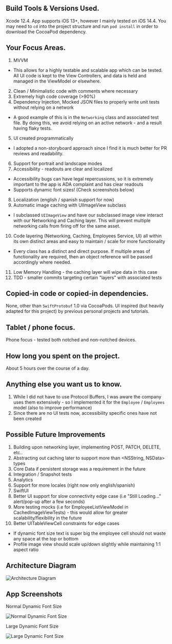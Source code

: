 ## Build Tools & Versions Used.
Xcode 12.4. App supports iOS 13+, however I mainly tested on iOS 14.4. You may need to `cd` into the project structure and run `pod install` in order to download the CocoaPod dependency.

## Your Focus Areas.
1. MVVM
- This allows for a highly testable and scalable app which can be tested. All UI code is kept to the View Controllers, and data is held and managed in the ViewModel or elsewhere.
2. Clean / Minimalistic code with comments where necessary
3. Extremely high code coverage (>90%)
4. Dependency Injection, Mocked JSON files to properly write unit tests without relying on a network
- A good example of this is in the `Networking` class and associated test file. By doing this, we avoid relying on an active network - and a result having flaky tests.
5. UI created programmatically
- I adopted a non-storyboard approach since I find it is much better for PR reviews and readability.
6. Support for portrait and landscape modes
7. Accessibility - readouts are clear and localized
- Accessibility bugs can have legal repercussions, so it is extremely important to the app is ADA complaint and has clear readouts
- Supports dynamic font sizes! (Check screenshots below)
8. Localization (english / spanish support for now)
9. Automatic image caching with UIImageView subclass
- I subclassed `UIImageView` and have our subclassed image view interact with our Networking and Caching layer. This will prevent multiple networking calls from firing off for the same asset.
10. Code layering (Networking, Caching, Employees Service, UI) all within its own distinct areas and easy to maintain / scale for more functionality
- Every class has a distinct and direct purpose. If multiple areas of functionality are required, then an object reference will be passed accordingly where needed.
11. Low Memory Handling - the caching layer will wipe data in this case
12. TDD - smaller commits targeting certain "layers" with associated tests

## Copied-in code or copied-in dependencies.
None, other than `SwiftProtobuf` 1.0 via CocoaPods. UI inspired (but heavily adapted for this project) by previous personal projects and tutorials.

## Tablet / phone focus.
Phone focus - tested both notched and non-notched devices.

## How long you spent on the project.
About 5 hours over the course of a day.

## Anything else you want us to know.
1. While I did not have to use Protocol Buffers, I was aware the company uses them extensively - so I implemented it for the `Employee` / `Employees` model (also to improve performance)
2. Since there are no UI tests now, accessibility specific ones have not been created

## Possible Future Improvements
1. Building upon networking layer, implementing POST, PATCH, DELETE, etc..
2. Abstracting out caching later to support more than <NSString, NSData> types
3. Core Data if persistent storage was a requirement in the future
4. Integration / Snapshot tests
5. Analytics
6. Support for more locales (right now only english/spanish)
7. SwiftUI
8. Better UI support for slow connectivity edge case (i.e "Still Loading..." alert/pop-up after a few seconds)
9. More testing mocks (i.e for EmployeeListViewModel in CachedImageViewTests) - this would allow for greater scalability/flexibility in the future
10. Better UITableViewCell constraints for edge cases
- If dynamic font size text is super big the employee cell should not waste any space at the top or bottom
- Profile image view should scale up/down slightly while maintaining 1:1 aspect ratio

## Architecture Diagram
![Architecture Diagram](https://i.ibb.co/YPT6BTT/Employee-Directory.png)

## App Screenshots
Normal Dynamic Font Size

![Normal Dynamic Font Size](https://i.ibb.co/hVsnh3p/Simulator-Screen-Shot-i-Pod-touch-7th-generation-2021-03-10-at-17-52-32.png)

Large Dynamic Font Size

![Large Dynamic Font Size](https://i.ibb.co/JqYwvg7/Simulator-Screen-Shot-i-Pod-touch-7th-generation-2021-03-10-at-17-52-46.png)
